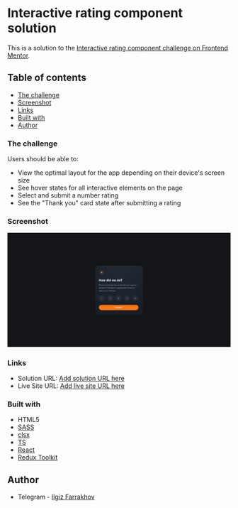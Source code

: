 # Interactive rating component solution

This is a solution to the [Interactive rating component challenge on Frontend Mentor](https://www.frontendmentor.io/challenges/interactive-rating-component-koxpeBUmI).

## Table of contents

  - [The challenge](#the-challenge)
  - [Screenshot](#screenshot)
  - [Links](#links)
  - [Built with](#built-with)
  - [Author](#author)


### The challenge

Users should be able to:

- View the optimal layout for the app depending on their device's screen size
- See hover states for all interactive elements on the page
- Select and submit a number rating
- See the "Thank you" card state after submitting a rating

### Screenshot

![](./src/assets/screenshot.jpg)

### Links

- Solution URL: [Add solution URL here]([https://your-solution-url.com](https://github.com/Hromus-51/interactive-rating-component))
- Live Site URL: [Add live site URL here]([https://your-live-site-url.com](https://hromus-51.github.io/interactive-rating-component/))

### Built with

- HTML5 
- [SASS](https://sass-lang.com/)
- [clsx](https://www.npmjs.com/package/clsx)
- [TS](https://www.typescriptlang.org/)
- [React](https://reactjs.org/) 
- [Redux Toolkit](https://redux-toolkit.js.org/) 

## Author

- Telegram - [Ilgiz Farrakhov](https://t.me/Gizmo51)

